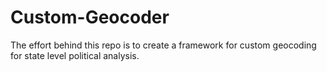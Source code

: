 # Custom-Geocoder
The effort behind this repo is to create a framework for custom geocoding for state level political analysis.
